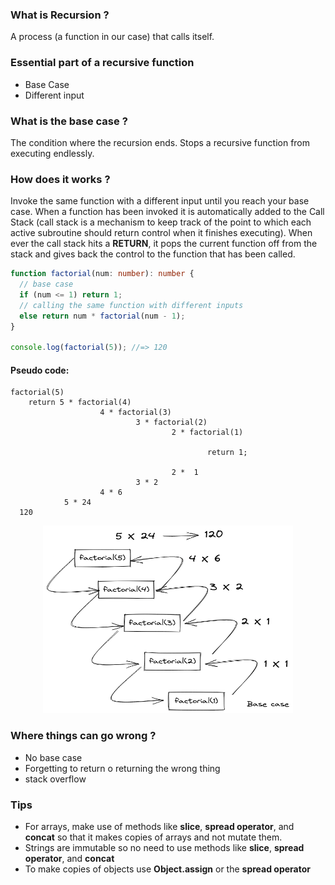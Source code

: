 ### What is Recursion ?

A process (a function in our case) that calls itself.

### Essential part of a recursive function

- Base Case
- Different input

### What is the base case ?

The condition where the recursion ends. Stops a recursive function from executing endlessly.

### How does it works ?

Invoke the same function with a different input until you reach your base case. When a function has been invoked it is automatically added to the Call Stack (call stack is a mechanism to keep track of the point to which each active subroutine should return control when it finishes executing). When ever the call stack hits a **RETURN**, it pops the current function off from the stack and gives back the control to the function that has been called.

```typescript
function factorial(num: number): number {
  // base case
  if (num <= 1) return 1;
  // calling the same function with different inputs
  else return num * factorial(num - 1);
}

console.log(factorial(5)); //=> 120
```

#### Pseudo code:

```text
factorial(5)
    return 5 * factorial(4)
                    4 * factorial(3)
                            3 * factorial(2)
                                    2 * factorial(1)

                                            return 1;

                                    2 *  1
                            3 * 2
                    4 * 6
            5 * 24
  120
```

<p align="center">
<img src="../../../docs/img/recursion/recursion.png" alt="Recursion" style="height: 300px; width:400px;"/>
</p>

### Where things can go wrong ?

- No base case
- Forgetting to return o returning the wrong thing
- stack overflow

### Tips

- For arrays, make use of methods like **slice**, **spread operator**, and **concat** so that it makes copies of arrays and not mutate them.
- Strings are immutable so no need to use methods like **slice**, **spread operator**, and **concat**
- To make copies of objects use **Object.assign** or the **spread operator**
